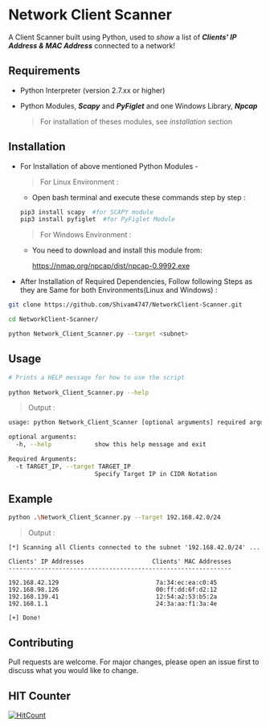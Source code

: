 # Network Client Scanner
A Client Scanner built using Python, used to *show* a list of ***Clients' IP Address & MAC Address*** connected to a network!

## Requirements
- Python Interpreter (version 2.7.xx or higher)
- Python Modules, ***Scapy*** and ***PyFiglet*** and one Windows Library,  ***Npcap***

  > For installation of theses modules, see *installation* section

## Installation
- For Installation of above mentioned Python Modules - 
    > For Linux Environment :

    - Open bash terminal and execute these commands step by step :

    ```bash
    pip3 install scapy  #for SCAPY module
    pip3 install pyfiglet  #for PyFiglet Module
    ```
    > For Windows Environment : 
    
     - You need to download and install this module from: 
       
         <https://nmap.org/npcap/dist/npcap-0.9992.exe>
- After Installation of Required Dependencies, Follow following Steps as they are Same for both Environments(Linux and Windows) : 

```bash
git clone https://github.com/Shivam4747/NetworkClient-Scanner.git

cd NetworkClient-Scanner/

python Network_Client_Scanner.py --target <subnet>
```

## Usage

```bash
# Prints a HELP message for how to use the script
  
python Network_Client_Scanner.py --help
```
> Output :
```bash
usage: python Network_Client_Scanner [optional arguments] required arguments

optional arguments:
  -h, --help            show this help message and exit

Required Arguments:
  -t TARGET_IP, --target TARGET_IP
                        Specify Target IP in CIDR Notation
```

## Example
```bash
python .\Network_Client_Scanner.py --target 192.168.42.0/24
```
> Output :

```shell
[*] Scanning all Clients connected to the subnet '192.168.42.0/24' ...

Clients' IP Addresses                   Clients' MAC Addresses
--------------------------------------------------------------

192.168.42.129                           7a:34:ec:ea:c0:45
192.168.98.126                           00:ff:dd:6f:d2:12
192.168.139.41                           12:54:a2:53:b5:2a
192.168.1.1                              24:3a:aa:f1:3a:4e

[+] Done!
```
## Contributing
Pull requests are welcome. For major changes, please open an issue first to discuss what you would like to change.

## HIT Counter
[![HitCount](http://hits.dwyl.com/Shivam4747/NetworkClient-Scanner.svg)](http://hits.dwyl.comShivam4747/NetworkClient-Scanner)

